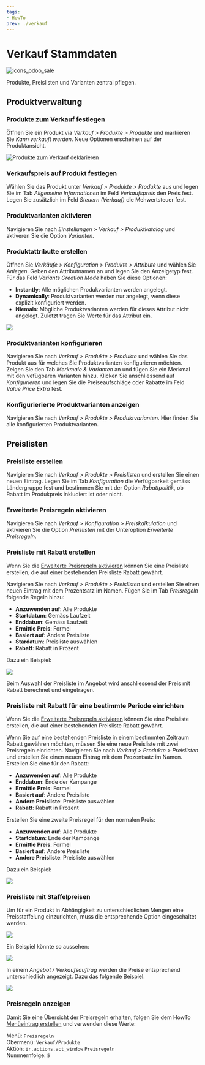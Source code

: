 ```yaml
---
tags:
- HowTo
prev: ./verkauf
---
```

# Verkauf Stammdaten
![icons_odoo_sale](assets/icons_odoo_sale.png)

Produkte, Preislisten und Varianten zentral pflegen.

## Produktverwaltung

### Produkte zum Verkauf festlegen

Öffnen Sie ein Produkt via *Verkauf > Produkte > Produkte* und markieren Sie *Kann verkauft werden*. Neue Optionen erscheinen auf der Produktansicht.

![Produkte zum Verkauf deklarieren](assets/Produkte%20zum%20Verkauf%20deklarieren.gif)

### Verkaufspreis auf Produkt festlegen

Wählen Sie das Produkt unter *Verkauf > Produkte > Produkte* aus und legen Sie im Tab *Allgemeine Informationen* im Feld *Verkaufspreis* den Preis fest.  Legen Sie zusätzlich im Feld *Steuern (Verkauf)* die Mehwertsteuer fest. 

### Produktvarianten aktivieren

Navigieren Sie nach *Einstellungen > Verkauf > Produktkatalog* und aktiveren Sie die Option *Varianten*.

### Produktattributte erstellen

Öffnen Sie *Verkäufe > Konfiguration > Produkte > Attribute* und wählen Sie *Anlegen*. Geben den Attributnamen an und legen Sie den Anzeigetyp fest. Für das Feld *Variants Creation Mode* haben Sie diese Optionen:
* **Instantly**: Alle möglichen Produkvarianten werden angelegt.
* **Dynamically**: Produktvarianten werden nur angelegt, wenn diese explizit konfiguriert werden.
* **Niemals**: Mögliche Produktvarianten werden für dieses Attribut nicht angelegt.
Zuletzt tragen Sie Werte für das Attribut ein.

![](assets/Verkauf%20Stammdaten%20Produktattributte.png)

### Produktvarianten konfigurieren

Navigieren Sie nach *Verkauf > Produkte > Produkte* und wählen Sie das Produkt aus für welches Sie Produktvarianten konfigurieren möchten. Zeigen Sie den Tab *Merkmale & Varianten* an und fügen Sie ein Merkmal mit den vefügbaren Varianten hinzu. Klicken Sie anschliessend auf *Konfigurieren* und legen Sie die Preiseaufschläge oder Rabatte im Feld *Value Price Extra* fest.

### Konfigurierierte Produktvarianten anzeigen

Navigieren Sie nach *Verkauf > Produkte > Produktvarianten*. Hier finden Sie alle konfigurierten Produktvarianten.

## Preislisten

### Preisliste erstellen

Navigieren Sie nach *Verkauf > Produkte > Preislisten* und erstellen Sie einen neuen Eintrag. Legen Sie im Tab *Konfiguration* die Verfügbarkeit gemäss Ländergruppe fest und bestimmen Sie mit der Option *Rabattpolitik*, ob Rabatt im Produkpreis inkludiert ist oder nicht.

### Erweiterte Preisregeln aktivieren

Navigieren Sie nach *Verkauf > Konfiguration > Preiskalkulation* und aktivieren Sie die Option *Preislisten* mit der Unteroption *Erweiterte Preisregeln*.

### Preisliste mit Rabatt erstellen

Wenn Sie die [Erweiterte Preisregeln aktivieren](#Erweiterte%20Preisregeln%20aktivieren) können Sie eine Preisliste erstellen, die auf einer bestehenden Preisliste Rabatt gewährt.

Navigieren Sie nach *Verkauf > Produkte > Preislisten* und erstellen Sie einen neuen Eintrag mit dem Prozentsatz im Namen. Fügen Sie im Tab *Preisregeln* folgende Regeln hinzu:

* **Anzuwenden auf**: Alle Produkte
* **Startdatum**: Gemäss Laufzeit
* **Enddatum**: Gemäss Laufzeit
* **Ermittle Preis**: Formel
* **Basiert auf**: Andere Preisliste
* **Stardatum**: Preisliste auswählen
* **Rabatt**: Rabatt in Prozent

Dazu ein Beispiel:

![](assets/Verkauf%20Preisregel%20Rabat.png)

Beim Auswahl der Preisliste im Angebot wird anschliessend der Preis mit Rabatt berechnet und eingetragen.

### Preisliste mit Rabatt für eine bestimmte Periode einrichten

Wenn Sie die [Erweiterte Preisregeln aktivieren](#Erweiterte%20Preisregeln%20aktivieren) können Sie eine Preisliste erstellen, die auf einer bestehenden Preisliste Rabatt gewährt.

Wenn Sie auf eine bestehenden Preisliste in einem bestimmten Zeitraum Rabatt gewähren möchten, müssen Sie eine neue Preisliste mit zwei Preisregeln einrichten. Navigieren Sie nach *Verkauf > Produkte > Preislisten* und erstellen Sie einen neuen Eintrag mit dem Prozentsatz im Namen. Erstellen Sie eine für den Rabatt:

* **Anzuwenden auf**: Alle Produkte
* **Enddatum**: Ende der Kampange
* **Ermittle Preis**: Formel
* **Basiert auf**: Andere Preisliste
* **Andere Preisliste**: Preisliste auswählen
* **Rabatt**: Rabatt in Prozent

Erstellen Sie eine zweite Preisregel für den normalen Preis:

* **Anzuwenden auf**: Alle Produkte
* **Startdatum**: Ende der Kampange
* **Ermittle Preis**: Formel
* **Basiert auf**: Andere Preisliste
* **Andere Preisliste**: Preisliste auswählen

Dazu ein Beispiel:

![](assets/Verkauf%20Stammdaten%20Preisliste%20mit%20Rabatt.png)

### Preisliste mit Staffelpreisen

Um für ein Produkt in Abhängigkeit zu unterschiedlichen Mengen eine Preisstaffelung einzurichten, muss die entsprechende Option eingeschaltet werden.

![](assets/Verkauf%20Stammdaten%20Staffelpreise.png)

Ein Beispiel könnte so aussehen:

![](assets/Verkauf%20Stammdaten%20Staffelpreise%20Beispiel.png)

In einem *Angebot / Verkaufsauftrag* werden die Preise entsprechend unterschiedlich angezeigt. Dazu das folgende Beispiel:

![](assets/Verkauf%20Stammdaten%20Staffelpreise%20Verkaufsauftrag%20Beispiel.png)


### Preisregeln anzeigen

Damit Sie eine Übersicht der Preisregeln erhalten, folgen Sie dem HowTo [Menüeintrag erstellen](Entwicklung.md#Menüeintrag%20erstellen) und verwenden diese Werte:

Menü: `Preisregeln`\
Obermenü: `Verkauf/Produkte`\
Aktion: `ir.actions.act_window` `Preisregeln`\
Nummernfolge: `5`


